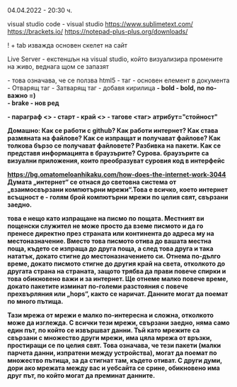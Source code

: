 04.04.2022 - 20:30 ч.

visual studio code - visual studio
https://www.sublimetext.com/
https://brackets.io/
https://notepad-plus-plus.org/downloads/

! + tab изважда основен скелет на сайт
<!DOCTYPE html>
<html lang="en">
<head>
    <meta charset="UTF-8">
    <meta http-equiv="X-UA-Compatible" content="IE=edge">
    <meta name="viewport" content="width=device-width, initial-scale=1.0">
    <title>Document</title>
</head>
<body>
    
</body>
</html>

Live Server - екстеншън на visual studio, който визуализира промените на живо, веднага щом се запазят

<!DOCTYPE html> - това означава, че се ползва html5
<head> - таг - основен елемент в документа
<head> - Отварящ таг 
</body> - Затварящ таг
<meta charset="UTF-8"> - добавя кирилица
<b> - bold
<strong> - bold, no по-важно =)
<br> - brake - нов ред
<p> - параграф
<> - старт
</> - край
<> - тагове
<таг> атрибут="стойност"</затварящ таг>

Домашно: Как се работи с github?
Как работи интернет? Как става размяната на файлове? Как се изпращат и получават файлове? Как толкова бързо се получават файловете? Разбивка на пакети. Как се представя информацията в браузърите? Сурова. браузърите са визуални приложения, които преобразуват суровия код в интерфейс

https://bg.omatomeloanhikaku.com/how-does-the-internet-work-3044
Думата „интернет“ се отнася до световна система от „взаимосвързани компютърни мрежи“.Това е всичко, което интернет всъщност е - голям брой компютърни мрежи по целия свят, свързани заедно.
  
това е нещо като изпращане на писмо по пощата. Местният ви пощенски служител не може просто да вземе писмото и да го пренесе директно през страната или континента до адреса му на местоназначение. Вместо това писмото отива до вашата местна поща, където се изпраща до друга поща, а след това друга и така нататък, докато стигне до местоназначението си. Отнема по-дълго време, докато писмото стигне до другия край на света, отколкото до другата страна на страната, защото трябва да прави повече спирки и това обикновено важи и за интернет. Ще отнеме малко повече време, докато пакетите изминат по-големи разстояния с повече прехвърляния или „hops“, както се наричат. 
Данните могат да поемат по много пътища.
  
Тази мрежа от мрежи е малко по-интересна и сложна, отколкото може да изглежда. С всички тези мрежи, свързани заедно, няма само един път, по който се извършват данни. Тъй като мрежите са свързани с множество други мрежи, има цяла мрежа от връзки, простиращи се по целия свят. Това означава, че тези пакети (малки парчета данни, изпратени между устройства), могат да поемат по множество пътища, за да стигнат там, където отиват. С други думи, дори ако мрежата между вас и уебсайта се срине, обикновено има друг път, по който могат да преминат данните.

